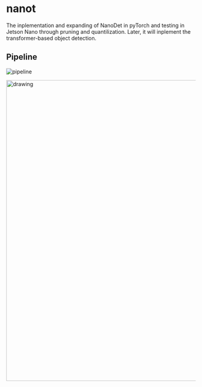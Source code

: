 # nanot
The inplementation and expanding of NanoDet in pyTorch and testing in Jetson Nano through pruning and quantilization. Later, it will inplement the transformer-based object detection.
## Pipeline
![pipeline](https://user-images.githubusercontent.com/56122053/121630362-97373f80-caaf-11eb-9b76-ac65bfe16f66.png)

<img src="https://user-images.githubusercontent.com/56122053/121630362-97373f80-caaf-11eb-9b76-ac65bfe16f66.png" alt="drawing" width="800"/>

